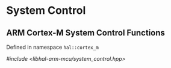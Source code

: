 # System Control

## ARM Cortex-M System Control Functions

Defined in namespace `hal::cortex_m`

*#include <libhal-arm-mcu/system_control.hpp>*

```{doxygennamespace} hal::cortex_m
```